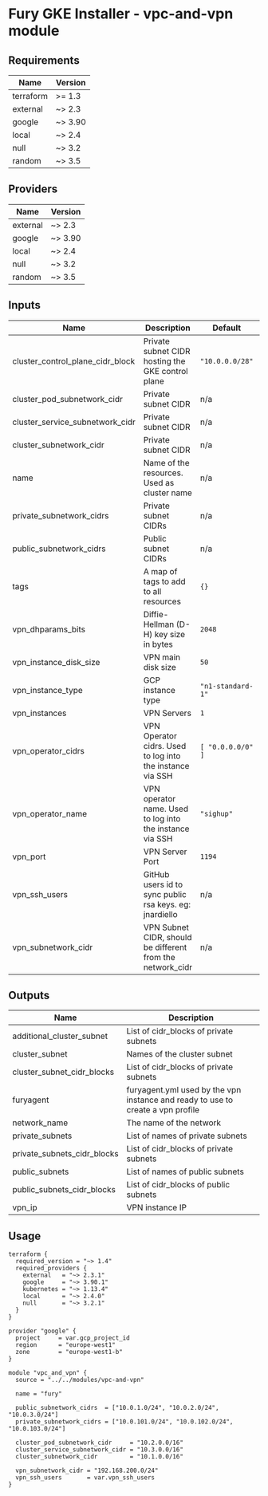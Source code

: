 <!-- BEGIN_TF_DOCS -->

# Fury GKE Installer - vpc-and-vpn module

<!-- <KFD-DOCS> -->

## Requirements

| Name | Version |
|------|---------|
| terraform | >= 1.3 |
| external | ~> 2.3 |
| google | ~> 3.90 |
| local | ~> 2.4 |
| null | ~> 3.2 |
| random | ~> 3.5 |

## Providers

| Name | Version |
|------|---------|
| external | ~> 2.3 |
| google | ~> 3.90 |
| local | ~> 2.4 |
| null | ~> 3.2 |
| random | ~> 3.5 |

## Inputs

| Name | Description | Default | Required |
|------|-------------|---------|:--------:|
| cluster\_control\_plane\_cidr\_block | Private subnet CIDR hosting the GKE control plane | `"10.0.0.0/28"` | no |
| cluster\_pod\_subnetwork\_cidr | Private subnet CIDR | n/a | yes |
| cluster\_service\_subnetwork\_cidr | Private subnet CIDR | n/a | yes |
| cluster\_subnetwork\_cidr | Private subnet CIDR | n/a | yes |
| name | Name of the resources. Used as cluster name | n/a | yes |
| private\_subnetwork\_cidrs | Private subnet CIDRs | n/a | yes |
| public\_subnetwork\_cidrs | Public subnet CIDRs | n/a | yes |
| tags | A map of tags to add to all resources | `{}` | no |
| vpn\_dhparams\_bits | Diffie-Hellman (D-H) key size in bytes | `2048` | no |
| vpn\_instance\_disk\_size | VPN main disk size | `50` | no |
| vpn\_instance\_type | GCP instance type | `"n1-standard-1"` | no |
| vpn\_instances | VPN Servers | `1` | no |
| vpn\_operator\_cidrs | VPN Operator cidrs. Used to log into the instance via SSH | ```[ "0.0.0.0/0" ]``` | no |
| vpn\_operator\_name | VPN operator name. Used to log into the instance via SSH | `"sighup"` | no |
| vpn\_port | VPN Server Port | `1194` | no |
| vpn\_ssh\_users | GitHub users id to sync public rsa keys. eg: jnardiello | n/a | yes |
| vpn\_subnetwork\_cidr | VPN Subnet CIDR, should be different from the network\_cidr | n/a | yes |

## Outputs

| Name | Description |
|------|-------------|
| additional\_cluster\_subnet | List of cidr\_blocks of private subnets |
| cluster\_subnet | Names of the cluster subnet |
| cluster\_subnet\_cidr\_blocks | List of cidr\_blocks of private subnets |
| furyagent | furyagent.yml used by the vpn instance and ready to use to create a vpn profile |
| network\_name | The name of the network |
| private\_subnets | List of names of private subnets |
| private\_subnets\_cidr\_blocks | List of cidr\_blocks of private subnets |
| public\_subnets | List of names of public subnets |
| public\_subnets\_cidr\_blocks | List of cidr\_blocks of public subnets |
| vpn\_ip | VPN instance IP |

## Usage

```hcl
terraform {
  required_version = "~> 1.4"
  required_providers {
    external   = "~> 2.3.1"
    google     = "~> 3.90.1"
    kubernetes = "~> 1.13.4"
    local      = "~> 2.4.0"
    null       = "~> 3.2.1"
  }
}

provider "google" {
  project     = var.gcp_project_id
  region      = "europe-west1"
  zone        = "europe-west1-b"
}

module "vpc_and_vpn" {
  source = "../../modules/vpc-and-vpn"

  name = "fury"

  public_subnetwork_cidrs  = ["10.0.1.0/24", "10.0.2.0/24", "10.0.3.0/24"]
  private_subnetwork_cidrs = ["10.0.101.0/24", "10.0.102.0/24", "10.0.103.0/24"]

  cluster_pod_subnetwork_cidr     = "10.2.0.0/16"
  cluster_service_subnetwork_cidr = "10.3.0.0/16"
  cluster_subnetwork_cidr         = "10.1.0.0/16"

  vpn_subnetwork_cidr = "192.168.200.0/24"
  vpn_ssh_users       = var.vpn_ssh_users
}
```

<!-- </KFD-DOCS> -->
<!-- END_TF_DOCS -->